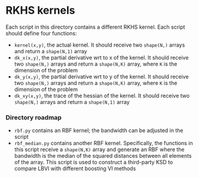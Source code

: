 # RKHS kernels

Each script in this directory contains a different RKHS kernel. Each script should define four functions:

* `kernel(x,y)`, the actual kernel. It should receive two `shape(N,)` arrays and return a `shape(N,1)` array
* `dk_x(x,y)`, the partial derivative wrt to x of the kernel. It should receive two `shape(N,)` arrays and return a `shape(N,K)` array, where `K` is the dimension of the problem
* `dk_y(x,y)`, the partial derivative wrt to y of the kernel. It should receive two `shape(N,)` arrays and return a `shape(N,K)` array, where `K` is the dimension of the problem
* `dk_xy(x,y)`, the trace of the hessian of the kernel. It should receive two `shape(N,)` arrays and return a `shape(N,1)` array

### Directory roadmap
* `rbf.py` contains an RBF kernel; the bandwidth can be adjusted in the script
* `rbf_median.py` contains another RBF kernel. Specifically, the functions in this script receive a `shape(N,K)` array and generate an RBF where the bandwidth is the median of the squared distances between all elements of the array. This script is used to construct a third-party KSD to compare LBVI with different boosting VI methods
